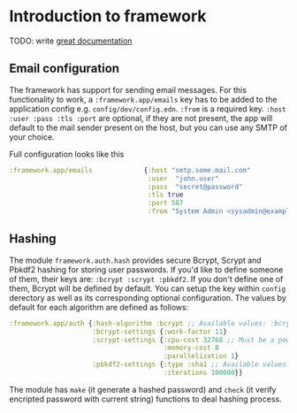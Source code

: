 # Introduction to framework

TODO: write [great documentation](http://jacobian.org/writing/what-to-write/)



## Email configuration

The framework has support for sending email messages.
For this functionality to work, a `:framework.app/emails` key has to be added to the application 
config e.g. `config/dev/config.edn`. 
`:from` is a required key. `:host :user :pass :tls :port` are optional, if they are not present, 
the app will default to the mail sender present on the host, but you can use any SMTP of your 
choice. 

Full configuration looks like this

```clojure
:framework.app/emails             {:host "smtp.some.mail.com"
                                   :user  "john.user"
                                   :pass  "secret@password"
                                   :tls true
                                   :port 587
                                   :from "System Admin <sysadmin@example.com>"}
```

## Hashing

The module `framework.auth.hash` provides secure Bcrypt, Scrypt and Pbkdf2 hashing for storing user passwords.
If you'd like to define someone of them, their keys are: `:bcrypt :scrypt :pbkdf2`. If you don't define one of them, Bcrypt will be defined by default. You can setup the key within `config` derectory as well as its corresponding optional configuration. The values by default for each algorithm are defined as follows:

```clojure
:framework.app/auth {:hash-algorithm :bcrypt ;; Available values: :bcrypt, :scrypt, and :pbkdf2
                     :bcrypt-settings {:work-factor 11}
                     :scrypt-settings {:cpu-cost 32768 ;; Must be a power of 2
                                       :memory-cost 8
                                       :parallelization 1}
                     :pbkdf2-settings {:type :sha1 ;; Available values: :sha1 and :sha256
                                       :iterations 100000}}
```

The module has `make` (it generate a hashed password) and `check` (it verify encripted password with current string) functions to deal hashing process.

